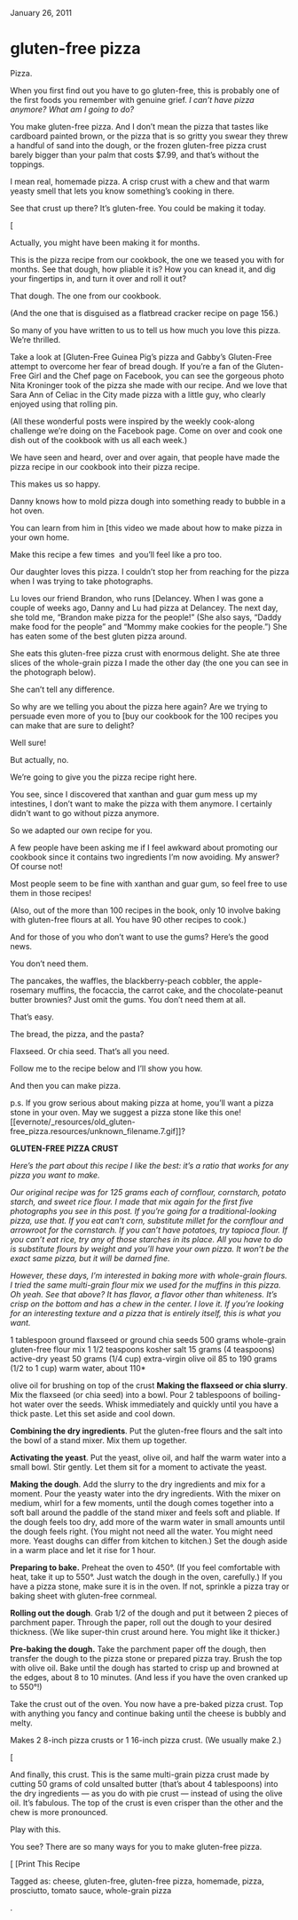 January 26, 2011

# gluten-free pizza

Pizza.

When you first find out you have to go gluten-free, this is probably one of the first foods you remember with genuine grief. _I can’t have pizza anymore? What am I going to do?_

You make gluten-free pizza. And I don’t mean the pizza that tastes like cardboard painted brown, or the pizza that is so gritty you swear they threw a handful of sand into the dough, or the frozen gluten-free pizza crust barely bigger than your palm that costs $7.99, and that’s without the toppings.

I mean real, homemade pizza. A crisp crust with a chew and that warm yeasty smell that lets you know something’s cooking in there.

See that crust up there? It’s gluten-free. You could be making it today.

\[

Actually, you might have been making it for months.

This is the pizza recipe from our cookbook, the one we teased you with for months. See that dough, how pliable it is? How you can knead it, and dig your fingertips in, and turn it over and roll it out?

That dough. The one from our cookbook.

(And the one that is disguised as a flatbread cracker recipe on page 156.)

So many of you have written to us to tell us how much you love this pizza. We’re thrilled.

Take a look at \[Gluten-Free Guinea Pig’s pizza and Gabby’s Gluten-Free attempt to overcome her fear of bread dough. If you’re a fan of the Gluten-Free Girl and the Chef page on Facebook, you can see the gorgeous photo Nita Kroninger took of the pizza she made with our recipe. And we love that Sara Ann of Celiac in the City made pizza with a little guy, who clearly enjoyed using that rolling pin.

(All these wonderful posts were inspired by the weekly cook-along challenge we’re doing on the Facebook page. Come on over and cook one dish out of the cookbook with us all each week.)

We have seen and heard, over and over again, that people have made the pizza recipe in our cookbook into their pizza recipe.

This makes us so happy.

Danny knows how to mold pizza dough into something ready to bubble in a hot oven.

You can learn from him in \[this video we made about how to make pizza in your own home.

Make this recipe a few times  and you’ll feel like a pro too.

Our daughter loves this pizza. I couldn’t stop her from reaching for the pizza when I was trying to take photographs.

Lu loves our friend Brandon, who runs \[Delancey. When I was gone a couple of weeks ago, Danny and Lu had pizza at Delancey. The next day, she told me, “Brandon make pizza for the people!” (She also says, “Daddy make food for the people” and “Mommy make cookies for the people.”) She has eaten some of the best gluten pizza around.

She eats this gluten-free pizza crust with enormous delight. She ate three slices of the whole-grain pizza I made the other day (the one you can see in the photograph below).

She can’t tell any difference.

So why are we telling you about the pizza here again? Are we trying to persuade even more of you to \[buy our cookbook for the 100 recipes you can make that are sure to delight?

Well sure!

But actually, no.

We’re going to give you the pizza recipe right here.

You see, since I discovered that xanthan and guar gum mess up my intestines, I don’t want to make the pizza with them anymore. I certainly didn’t want to go without pizza anymore.

So we adapted our own recipe for you.

A few people have been asking me if I feel awkward about promoting our cookbook since it contains two ingredients I’m now avoiding. My answer? Of course not!

Most people seem to be fine with xanthan and guar gum, so feel free to use them in those recipes!

(Also, out of the more than 100 recipes in the book, only 10 involve baking with gluten-free flours at all. You have 90 other recipes to cook.)

And for those of you who don’t want to use the gums? Here’s the good news.

You don’t need them.

The pancakes, the waffles, the blackberry-peach cobbler, the apple-rosemary muffins, the focaccia, the carrot cake, and the chocolate-peanut butter brownies? Just omit the gums. You don’t need them at all.

That’s easy.

The bread, the pizza, and the pasta?

Flaxseed. Or chia seed. That’s all you need.

Follow me to the recipe below and I’ll show you how.

And then you can make pizza.

p.s. If you grow serious about making pizza at home, you’ll want a pizza stone in your oven. May we suggest a pizza stone like this one!\[\[evernote/\_resources/old_gluten-free_pizza.resources/unknown_filename.7.gif\]\]?

**GLUTEN-FREE PIZZA CRUST**

_Here’s the part about this recipe I like the best: it’s a ratio that works for any pizza you want to make._

_Our original recipe was for 125 grams each of cornflour, cornstarch, potato starch, and sweet rice flour. I made that mix again for the first five photographs you see in this post. If you’re going for a traditional-looking pizza, use that. If you eat can’t corn, substitute millet for the cornflour and arrowroot for the cornstarch. If you can’t have potatoes, try tapioca flour. If you can’t eat rice, try any of those starches in its place. All you have to do is substitute flours by weight and you’ll have your own pizza. It won’t be the exact same pizza, but it will be darned fine._

_However, these days, I’m interested in baking more with whole-grain flours. I tried the same multi-grain flour mix we used for the muffins in this pizza. Oh yeah. See that above? It has flavor, a flavor other than whiteness. It’s crisp on the bottom and has a chew in the center. I love it. If you’re looking for an interesting texture and a pizza that is entirely itself, this is what you want._

1 tablespoon ground flaxseed or ground chia seeds
500 grams whole-grain gluten-free flour mix
1 1/2 teaspoons kosher salt
15 grams (4 teaspoons) active-dry yeast
50 grams (1/4 cup) extra-virgin olive oil
85 to 190 grams (1/2 to 1 cup) warm water, about 110\*

olive oil for brushing on top of the crust
**Making the flaxseed or chia slurry**. Mix the flaxseed (or chia seed) into a bowl. Pour 2 tablespoons of boiling-hot water over the seeds. Whisk immediately and quickly until you have a thick paste. Let this set aside and cool down.

**Combining the dry ingredients**. Put the gluten-free flours and the salt into the bowl of a stand mixer. Mix them up together.

**Activating the yeast**. Put the yeast, olive oil, and half the warm water into a small bowl. Stir gently. Let them sit for a moment to activate the yeast.

**Making the dough**. Add the slurry to the dry ingredients and mix for a moment. Pour the yeasty water into the dry ingredients. With the mixer on medium, whirl for a few moments, until the dough comes together into a soft ball around the paddle of the stand mixer and feels soft and pliable. If the dough feels too dry, add more of the warm water in small amounts until the dough feels right. (You might not need all the water. You might need more. Yeast doughs can differ from kitchen to kitchen.) Set the dough aside in a warm place and let it rise for 1 hour.

**Preparing to bake.** Preheat the oven to 450°. (If you feel comfortable with heat, take it up to 550°. Just watch the dough in the oven, carefully.) If you have a pizza stone, make sure it is in the oven. If not, sprinkle a pizza tray or baking sheet with gluten-free cornmeal.

**Rolling out the dough**. Grab 1/2 of the dough and put it between 2 pieces of parchment paper. Through the paper, roll out the dough to your desired thickness. (We like super-thin crust around here. You might like it thicker.)

**Pre-baking the dough.** Take the parchment paper off the dough, then transfer the dough to the pizza stone or prepared pizza tray. Brush the top with olive oil. Bake until the dough has started to crisp up and browned at the edges, about 8 to 10 minutes. (And less if you have the oven cranked up to 550°!)

Take the crust out of the oven. You now have a pre-baked pizza crust. Top with anything you fancy and continue baking until the cheese is bubbly and melty.

Makes 2 8-inch pizza crusts or 1 16-inch pizza crust. (We usually make 2.)

\[

And finally, this crust. This is the same multi-grain pizza crust made by cutting 50 grams of cold unsalted butter (that’s about 4 tablespoons) into the dry ingredients — as you do with pie crust — instead of using the olive oil. It’s fabulous. The top of the crust is even crisper than the other and the chew is more pronounced.

Play with this.

You see? There are so many ways for you to make gluten-free pizza.

\[ \[Print This Recipe

Tagged as: cheese, gluten-free, gluten-free pizza, homemade, pizza, prosciutto, tomato sauce, whole-grain pizza

.
